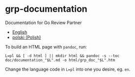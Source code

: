 # grp-documentation
Documentation for Go Review Partner

+ [English](doc/documentation_en.md)
+ [polski (Polish)](doc/documentation_pl.md)

To build an HTML page with `pandoc`, run:

    L=pl && [ -d html ] || mkdir html && pandoc -s --toc doc/documentation_"$L".md -o html/grp_doc_"$L".htm
    
Change the language code in `L=pl` into one you desire, eg. `en`.
